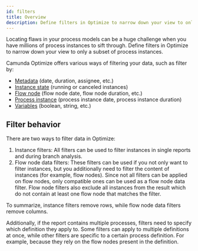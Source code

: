 ```yaml
---
id: filters
title: Overview
description: Define filters in Optimize to narrow down your view to only a subset of process instances.
---
```


Locating flaws in your process models can be a huge challenge when you have millions of process instances to sift through. Define filters in Optimize to narrow down your view to only a subset of process instances.

Camunda Optimize offers various ways of filtering your data, such as filter by:

- [Metadata](./metadata-filters.md) (date, duration, assignee, etc.)
- [Instance state](./instance-state-filters.md) (running or canceled instances)
- [Flow node](./flow-node-filters.md) (flow node date, flow node duration, etc.)
- [Process instance](./process-instance-filters.md) (process instance date, process instance duration)
- [Variables](./variable-filters.md) (boolean, string, etc.)

## Filter behavior

There are two ways to filter data in Optimize:

1. Instance filters: All filters can be used to filter instances in single reports and during branch analysis.
2. Flow node data filters: These filters can be used if you not only want to filter instances, but you additionally need to filter the content of instances (for example, flow nodes). Since not all filters can be applied on flow nodes, only compatible ones can be used as a flow node data filter. Flow node filters also exclude all instances from the result which do not contain at least one flow node that matches the filter.

To summarize, instance filters remove rows, while flow node data filters remove columns.

Additionally, if the report contains multiple processes, filters need to specify which definition they apply to. Some filters can apply to multiple definitions at once, while other filters are specific to a certain process definition. For example, because they rely on the flow nodes present in the definition.
